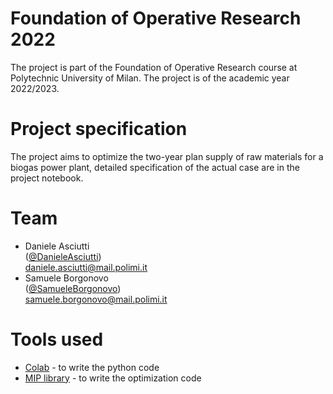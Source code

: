 # Foundation of Operative Research 2022
The project is part of the Foundation of Operative Research course at Polytechnic University of Milan. The project is of the academic year 2022/2023.

# Project specification
The project aims to optimize the two-year plan supply of raw materials for a biogas power plant, detailed specification of the actual case are in the project notebook.

# Team
- Daniele Asciutti    <br>([@DanieleAsciutti](https://github.com/DanieleAsciutti)) <br>daniele.asciutti@mail.polimi.it
- Samuele Borgonovo <br> ([@SamueleBorgonovo](https://github.com/SamueleBorgonovo)) <br>samuele.borgonovo@mail.polimi.it

# Tools used
- [Colab](https://colab.research.google.com/) - to write the python code 
- [MIP library](https://www.python-mip.com/) - to write the optimization code

